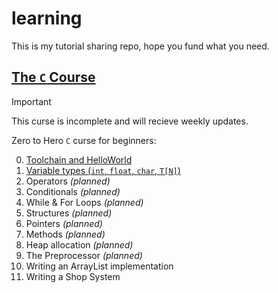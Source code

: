 # learning

This is my tutorial sharing repo, hope you fund what you need.

## [The `C` Course](./c/)

> [!IMPORTANT]
> This curse is incomplete and will recieve weekly updates.

Zero to Hero `C` curse for beginners:

0. [Toolchain and HelloWorld](./c/l0_toolchain/handout.md)
1. [Variable types (`int`, `float`, `char`, `T[N]`)](./c/l1_variables/handout.md)
1. Operators _(planned)_
1. Conditionals _(planned)_
1. While & For Loops _(planned)_
1. Structures _(planned)_
1. Pointers _(planned)_
1. Methods _(planned)_
1. Heap allocation _(planned)_
1. The Preprocessor _(planned)_
1. Writing an ArrayList implementation
1. Writing a Shop System
